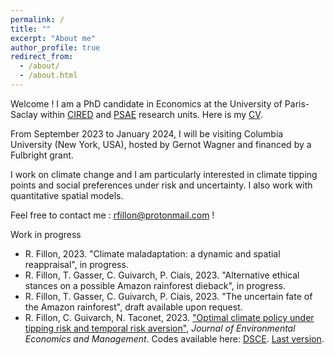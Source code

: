 ```yaml
---
permalink: /
title: ""
excerpt: "About me"
author_profile: true
redirect_from: 
  - /about/
  - /about.html
---
```


Welcome ! I am a PhD candidate in Economics at the University of Paris-Saclay within [CIRED](http://www.centre-cired.fr/en/) and [PSAE](https://www6.versailles-grignon.inrae.fr/psae_eng/) research units. Here is my [CV](https://RomainFillon.github.io/files/CV_academique.pdf).
 
From September 2023 to January 2024, I will be visiting Columbia University (New York, USA), hosted by Gernot Wagner and financed by a Fulbright grant.

I work on climate change and I am particularly interested in climate tipping points and social preferences under risk and uncertainty. I also work with quantitative spatial models. 

Feel free to contact me : rfillon@protonmail.com !

Work in progress 
+ R. Fillon, 2023. "Climate maladaptation: a dynamic and spatial reappraisal", in progress.
+ R. Fillon, T. Gasser, C. Guivarch, P. Ciais, 2023. "Alternative ethical stances on a possible Amazon rainforest dieback", in progress.
+ R. Fillon, T. Gasser, C. Guivarch, P. Ciais, 2023. "The uncertain fate of the Amazon rainforest", draft available upon request.
+ R. Fillon, C. Guivarch, N. Taconet, 2023. ["Optimal climate policy under tipping risk and temporal risk aversion"](https://www.sciencedirect.com/science/article/pii/S0095069623000682), *Journal* *of* *Environmental* *Economics* *and* *Management*.
Codes available here: [DSCE](https://github.com/CIRED/DSCE/tree/main). [Last version](https://RomainFillon.github.io/files/editable_paper.pdf).
